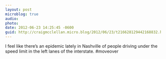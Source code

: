 ```yaml
---
layout: post
microblog: true
audio: 
photo: 
date: 2012-06-23 14:25:45 -0600
guid: http://craigmcclellan.micro.blog/2012/06/23/t216628129442168832.html
---
```

I feel like there’s an epidemic lately in Nashville of people driving under the speed limit in the left lanes of the interstate. #moveover
